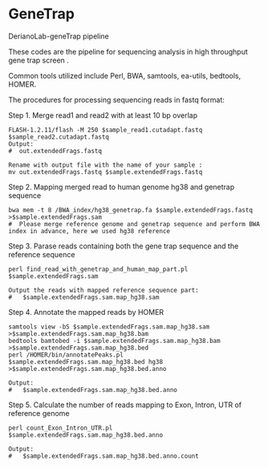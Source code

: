 # GeneTrap
DerianoLab-geneTrap pipeline

These codes are the pipeline for sequencing analysis in high throughput gene trap  screen .

Common tools utilized include Perl, BWA, samtools, ea-utils, bedtools, HOMER. 

The procedures for processing sequencing reads in fastq format:


Step 1. Merge read1 and read2 with at least 10 bp  overlap

	FLASH-1.2.11/flash -M 250 $sample_read1.cutadapt.fastq $sample_read2.cutadapt.fastq
	Output:
	#  out.extendedFrags.fastq
	
	Rename with output file with the name of your sample :
	mv out.extendedFrags.fastq $sample.extendedFrags.fastq
	
Step 2. Mapping merged read to human genome hg38 and genetrap sequence

	bwa mem -t 8 /BWA_index/hg38_genetrap.fa $sample.extendedFrags.fastq >$sample.extendedFrags.sam
	#  Please merge reference genome and genetrap sequence and perform BWA index in advance, here we used hg38 reference

Step 3.	Parase reads containing both the gene trap sequence and the reference sequence
	
	perl find_read_with_genetrap_and_human_map_part.pl $sample.extendedFrags.sam
	
	Output the reads with mapped reference sequence part:
	#	$sample.extendedFrags.sam.map_hg38.sam
					
Step 4. Annotate the mapped reads by HOMER

	samtools view -bS $sample.extendedFrags.sam.map_hg38.sam >$sample.extendedFrags.sam.map_hg38.bam
	bedtools bamtobed -i $sample.extendedFrags.sam.map_hg38.bam >$sample.extendedFrags.sam.map_hg38.bed
	perl /HOMER/bin/annotatePeaks.pl $sample.extendedFrags.sam.map_hg38.bed hg38 >$sample.extendedFrags.sam.map_hg38.bed.anno
	
	Output:
  	#	$sample.extendedFrags.sam.map_hg38.bed.anno
			
Step 5. Calculate the number of reads mapping to Exon, Intron, UTR of reference genome

	perl count_Exon_Intron_UTR.pl $sample.extendedFrags.sam.map_hg38.bed.anno

	Output:
	#	$sample.extendedFrags.sam.map_hg38.bed.anno.count
